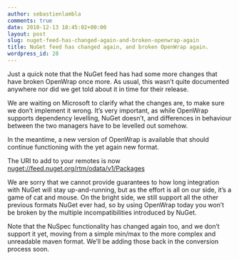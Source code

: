```yaml
---
author: sebastienlambla
comments: true
date: 2010-12-13 18:45:02+00:00
layout: post
slug: nuget-feed-has-changed-again-and-broken-openwrap-again
title: NuGet feed has changed again, and broken OpenWrap again.
wordpress_id: 28
---
```


Just a quick note that the NuGet feed has had some more changes that have broken OpenWrap once more. As usual, this wasn’t quite documented anywhere nor did we get told about it in time for their release.

 

We are waiting on Microsoft to clarify what the changes are, to make sure we don’t implement it wrong. It’s very important, as while OpenWrap supports dependency levelling, NuGet doesn’t, and differences in behaviour between the two managers have to be levelled out somehow.

 

In the meantime, a new version of OpenWrap is available that should continue functioning with the yet again new format.

 

The URI to add to your remotes is now [nuget://feed.nuget.org/rtm/odata/v1/Packages](//feed.nuget.org/rtm/odata/v1/Packages)

 

We are sorry that we cannot provide guarantees to how long integration with NuGet will stay up-and-running, but as the effort is all on our side, it’s a game of cat and mouse. On the bright side, we still support all the other previous formats NuGet ever had, so by using OpenWrap today you won’t be broken by the multiple incompatibilities introduced by NuGet.

 

Note that the NuSpec functionality has changed again too, and we don’t support it yet, moving from a simple min/max to the more complex and unreadable maven format. We’ll be adding those back in the conversion process soon.
